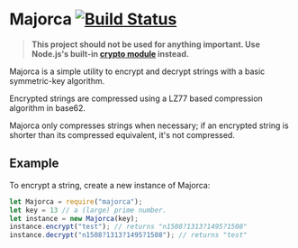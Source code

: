 # Majorca [![Build Status](https://travis-ci.org/jackdalton/majorca.svg?branch=master)](https://travis-ci.org/jackdalton/majorca)

> **This project should not be used for anything important. Use Node.js's built-in [crypto module](https://nodejs.org/api/crypto.html) instead.**

Majorca is a simple utility to encrypt and decrypt strings with a basic symmetric-key algorithm.

Encrypted strings are compressed using a LZ77 based compression algorithm in base62.

Majorca only compresses strings when necessary; if an encrypted string is shorter than its compressed equivalent, it's not compressed.

## Example

To encrypt a string, create a new instance of Majorca:

```javascript
let Majorca = require("majorca");
let key = 13 // a (large) prime number.
let instance = new Majorca(key);
instance.encrypt("test"); // returns "n1508?1313?1495?1508"
instance.decrypt("n1508?1313?1495?1508"); // returns "test"
```
